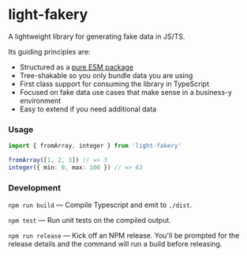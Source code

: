 # light-fakery

A lightweight library for generating fake data in JS/TS.

Its guiding principles are:

- Structured as a [pure ESM package](https://gist.github.com/sindresorhus/a39789f98801d908bbc7ff3ecc99d99c)
- Tree-shakable so you only bundle data you are using
- First class support for consuming the library in TypeScript
- Focused on fake data use cases that make sense in a business-y environment
- Easy to extend if you need additional data

### Usage

```typescript
import { fromArray, integer } from 'light-fakery'

fromArray([1, 2, 3]) // => 3
integer({ min: 0, max: 100 }) // => 63
```

### Development

`npm run build` — Compile Typescript and emit to `./dist`.

`npm test` — Run unit tests on the compiled output.

`npm run release` — Kick off an NPM release. You'll be prompted for the release details and the command will run a build before releasing.

